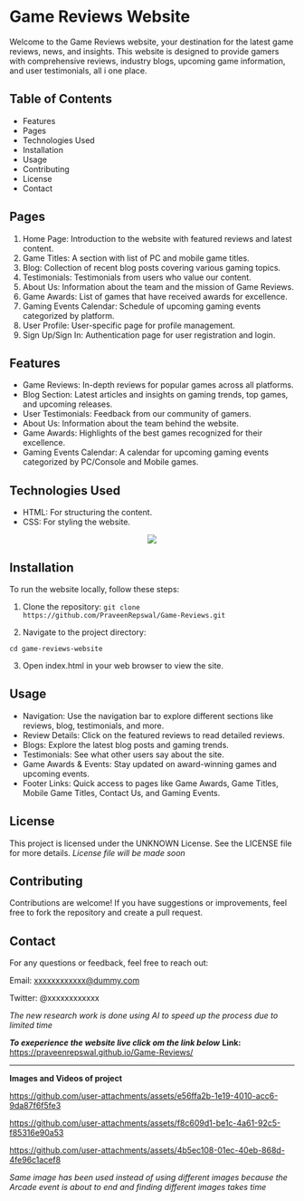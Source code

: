 # Game Reviews Website
Welcome to the Game Reviews website, your destination for the latest game reviews, news, and insights. This website is designed to provide gamers with comprehensive reviews, industry blogs, upcoming game information, and user testimonials, all i one place.

## Table of Contents
- Features
- Pages
- Technologies Used
- Installation
- Usage
- Contributing
- License
- Contact

## Pages
1. Home Page: Introduction to the website with featured reviews and latest content.
2. Game Titles: A section with list of PC and mobile game titles.
3. Blog: Collection of recent blog posts covering various gaming topics.
4. Testimonials: Testimonials from users who value our content.
5. About Us: Information about the team and the mission of Game Reviews.
6. Game Awards: List of games that have received awards for excellence.
7. Gaming Events Calendar: Schedule of upcoming gaming events categorized by platform.
8. User Profile: User-specific page for profile management.
9. Sign Up/Sign In: Authentication page for user registration and login.

## Features
- Game Reviews: In-depth reviews for popular games across all platforms.
- Blog Section: Latest articles and insights on gaming trends, top games, and upcoming releases.
- User Testimonials: Feedback from our community of gamers.
- About Us: Information about the team behind the website.
- Game Awards: Highlights of the best games recognized for their excellence.
- Gaming Events Calendar: A calendar for upcoming gaming events categorized by PC/Console and Mobile games.


## Technologies Used
- HTML: For structuring the content.
- CSS: For styling the website.

<p align="center">
  <a href="https://skillicons.dev">
    <img src="https://skillicons.dev/icons?i=html,css" />
  </a>
</p>


## Installation
To run the website locally, follow these steps:

1. Clone the repository:
`git clone https://github.com/PraveenRepswal/Game-Reviews.git`

2. Navigate to the project directory:

```cd game-reviews-website```

3. Open index.html in your web browser to view the site.

## Usage
- Navigation: Use the navigation bar to explore different sections like reviews, blog, testimonials, and more.
- Review Details: Click on the featured reviews to read detailed reviews.
- Blogs: Explore the latest blog posts and gaming trends.
- Testimonials: See what other users say about the site.
- Game Awards & Events: Stay updated on award-winning games and upcoming events.
- Footer Links: Quick access to pages like Game Awards, Game Titles, Mobile Game Titles, Contact Us, and Gaming Events.


## License
This project is licensed under the UNKNOWN License. See the LICENSE file for more details.
*License file will be made soon*

## Contributing
Contributions are welcome! If you have suggestions or improvements, feel free to fork the repository and create a pull request.

## Contact
For any questions or feedback, feel free to reach out:

Email: xxxxxxxxxxxx@dummy.com

Twitter: @xxxxxxxxxxxx

*The new research work is done using AI to speed up the process due to limited time*



***To exeperience the website live click om the link below***
**Link:**  https://praveenrepswal.github.io/Game-Reviews/

---
**Images and Videos of project**

https://github.com/user-attachments/assets/e56ffa2b-1e19-4010-acc6-9da87f6f5fe3

https://github.com/user-attachments/assets/f8c609d1-be1c-4a61-92c5-f85316e90a53

https://github.com/user-attachments/assets/4b5ec108-01ec-40eb-868d-4fe96c1acef8

*Same image has been used instead of using different images because the Arcade event is about to end and finding different images takes time*

